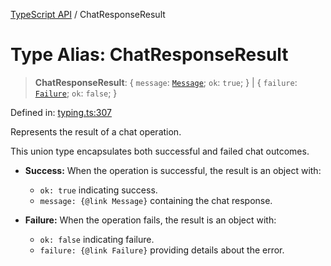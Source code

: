 [TypeScript API](../index.md) / ChatResponseResult

# Type Alias: ChatResponseResult

> **ChatResponseResult**: \{ `message`: [`Message`](../interfaces/Message.md); `ok`: `true`; \} \| \{ `failure`: [`Failure`](../interfaces/Failure.md); `ok`: `false`; \}

Defined in: [typing.ts:307](https://github.com/adap/internal-intelligence/blob/a1d0007cc0e87e7d01df20a73581c407b63dc7ff/intelligence/ts/src/typing.ts#L307)

Represents the result of a chat operation.

This union type encapsulates both successful and failed chat outcomes.

- **Success:**
  When the operation is successful, the result is an object with:
  - `ok: true` indicating success.
  - `message: {@link Message}` containing the chat response.

- **Failure:**
  When the operation fails, the result is an object with:
  - `ok: false` indicating failure.
  - `failure: {@link Failure}` providing details about the error.
